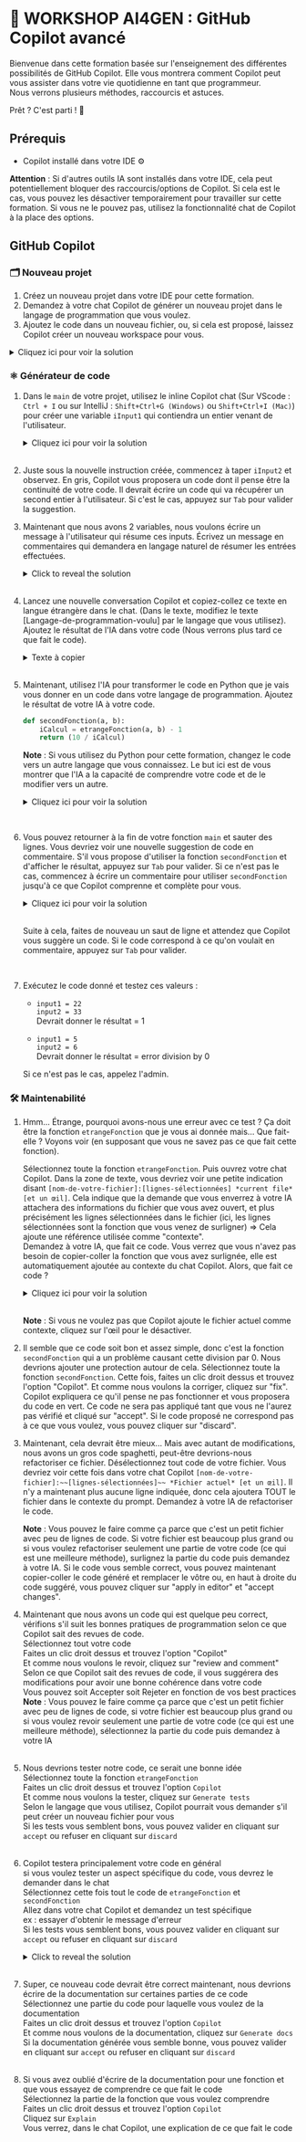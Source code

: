 # 🚀 WORKSHOP AI4GEN : GitHub Copilot avancé

Bienvenue dans cette formation basée sur l'enseignement des différentes possibilités de GitHub Copilot. Elle vous montrera comment Copilot peut vous assister dans votre vie quotidienne en tant que programmeur.  
Nous verrons plusieurs méthodes, raccourcis et astuces.

Prêt ? C'est parti ! 🎉

## Prérequis
- Copilot installé dans votre IDE ⚙️

**Attention** : Si d'autres outils IA sont installés dans votre IDE, cela peut potentiellement bloquer des raccourcis/options de Copilot. Si cela est le cas, vous pouvez les désactiver temporairement pour travailler sur cette formation. Si vous ne le pouvez pas, utilisez la fonctionnalité chat de Copilot à la place des options.

## GitHub Copilot

### 🗂 Nouveau projet
1. Créez un nouveau projet dans votre IDE pour cette formation.  
2. Demandez à votre chat Copilot de générer un nouveau projet dans le langage de programmation que vous voulez.  
3. Ajoutez le code dans un nouveau fichier, ou, si cela est proposé, laissez Copilot créer un nouveau workspace pour vous.

<details>
  <summary>Cliquez ici pour voir la solution</summary>
    <pre>Génère un nouveau projet en [Langage-de-programmation-voulu]</pre>
</details>

### ⚛️ Générateur de code
1. Dans le `main` de votre projet, utilisez le inline Copilot chat (Sur VScode : `Ctrl + I` ou sur IntelliJ : `Shift+Ctrl+G (Windows)` ou `Shift+Ctrl+I (Mac)`) pour créer une variable `iInput1` qui contiendra un entier venant de l'utilisateur.

      <details>
        <summary>Cliquez ici pour voir la solution</summary>
   
        Écrit en [Langage-de-programmation-voulu] un code qui va récupérer un entier de l'utilisateur, et le placera dans `iInput1`.
      </details>
      <br>

2. Juste sous la nouvelle instruction créée, commencez à taper `iInput2` et observez. En gris, Copilot vous proposera un code dont il pense être la continuité de votre code. Il devrait écrire un code qui va récupérer un second entier à l'utilisateur. Si c'est le cas, appuyez sur `Tab` pour valider la suggestion.

3. Maintenant que nous avons 2 variables, nous voulons écrire un message à l'utilisateur qui résume ces inputs. Écrivez un message en commentaires qui demandera en langage naturel de résumer les entrées effectuées.

    <details>
        <summary>Click to reveal the solution</summary>

        [Raccourcis-Commentaire-de-votre-langage-de-programmation (// ou # ou autre)] Votre message
        exemples : 
        En java, javascript, C# : 
        // Ecrit un message qui va print les deux inputs fait par l'utilisateur
        En python : 
        # Ecrit un message qui va print les deux inputs fait par l'utilisateur

    </details>

    <br>
4. Lancez une nouvelle conversation Copilot et copiez-collez ce texte en langue étrangère dans le chat. (Dans le texte, modifiez le texte [Langage-de-programmation-voulu] par le langage que vous utilisez). Ajoutez le résultat de l'IA dans votre code (Nous verrons plus tard ce que fait le code).

    <details>
      <summary>Texte à copier</summary>

        Erstellen Sie eine Funktion in [Langage-de-programmation-voulu], die "etrangeFonction" genannt wird und den größten gemeinsamen Teiler zwischen zwei gegebenen Parametern berechnet und den Wert zurückgibt. Schreiben Sie in dieser Funktion keine Kommentare und verwenden Sie nur abstrakte Variablennamen. Ich möchte nur diese Funktion und keinen weiteren Code darum herum.
    </details>
    <br>
5. Maintenant, utilisez l'IA pour transformer le code en Python que je vais vous donner en un code dans votre langage de programmation. Ajoutez le résultat de votre IA à votre code.

    ```python
    def secondFonction(a, b):
        iCalcul = etrangeFonction(a, b) - 1
        return (10 / iCalcul)
    ```

    **Note** : Si vous utilisez du Python pour cette formation, changez le code vers un autre langage que vous connaissez. Le but ici est de vous montrer que l'IA a la capacité de comprendre votre code et de le modifier vers un autre.

    <details>
        <summary>Cliquez ici pour voir la solution</summary>
        
       Ecrit ce code en [Langage-de-programmation-voulu] :
       def secondFonction(a, b):
           iCalcul = etrangeFonction(a, b) - 1
           return (10 / iCalcul)
    </details>
  <br>

6. Vous pouvez retourner à la fin de votre fonction `main` et sauter des lignes. Vous devriez voir une nouvelle suggestion de code en commentaire. S'il vous propose d'utiliser la fonction `secondFonction` et d'afficher le résultat, appuyez sur `Tab` pour valider. Si ce n'est pas le cas, commencez à écrire un commentaire pour utiliser `secondFonction` jusqu'à ce que Copilot comprenne et complète pour vous.

    <details>
      <summary>Cliquez ici pour voir la solution</summary>
        
       Un exemple en Python :
       # Appelle la fonction secondFunction avec les deux inputs en tant que paramètre
       # Et affichez le résultat
    </details>
    <br>

    Suite à cela, faites de nouveau un saut de ligne et attendez que Copilot vous suggère un code. Si le code correspond à ce qu'on voulait en commentaire, appuyez sur `Tab` pour valider.
<br>

7. Exécutez le code donné et testez ces valeurs :  
   - `input1 = 22`  
     `input2 = 33`  
     Devrait donner le résultat = 1

   - `input1 = 5`  
     `input2 = 6`  
     Devrait donner le résultat = error division by 0  

   Si ce n'est pas le cas, appelez l'admin.

### 🛠️ Maintenabilité
1. Hmm... Étrange, pourquoi avons-nous une erreur avec ce test ? Ça doit être la fonction `etrangeFonction` que je vous ai donnée mais... Que fait-elle ? Voyons voir (en supposant que vous ne savez pas ce que fait cette fonction).  
   
    Sélectionnez toute la fonction `etrangeFonction`. Puis ouvrez votre chat Copilot. Dans la zone de texte, vous devriez voir une petite indication disant `[nom-de-votre-fichier]:[lignes-sélectionnées] *current file* [et un œil]`. Cela indique que la demande que vous enverrez à votre IA attachera des informations du fichier que vous avez ouvert, et plus précisément les lignes sélectionnées dans le fichier (ici, les lignes sélectionnées sont la fonction que vous venez de surligner) => Cela ajoute une référence utilisée comme "contexte".  
   Demandez à votre IA, que fait ce code. Vous verrez que vous n'avez pas besoin de copier-coller la fonction que vous avez surlignée, elle est automatiquement ajoutée au contexte du chat Copilot. Alors, que fait ce code ?

    <details>
      <summary>Cliquez ici pour voir la solution</summary>
      
        La fonction `etrangeFonction` calcule le plus grand diviseur commun (PGCD) de deux nombres.
      </details>
      <br>

    **Note** : Si vous ne voulez pas que Copilot ajoute le fichier actuel comme contexte, cliquez sur l'œil pour le désactiver.

2. Il semble que ce code soit bon et assez simple, donc c'est la fonction `secondFonction` qui a un problème causant cette division par 0. Nous devrions ajouter une protection autour de cela. Sélectionnez toute la fonction `secondFonction`. Cette fois, faites un clic droit dessus et trouvez l'option "Copilot". Et comme nous voulons la corriger, cliquez sur "fix". Copilot expliquera ce qu'il pense ne pas fonctionner et vous proposera du code en vert. Ce code ne sera pas appliqué tant que vous ne l'aurez pas vérifié et cliqué sur "accept". Si le code proposé ne correspond pas à ce que vous voulez, vous pouvez cliquer sur "discard".

3. Maintenant, cela devrait être mieux... Mais avec autant de modifications, nous avons un gros code spaghetti, peut-être devrions-nous refactoriser ce fichier. Désélectionnez tout code de votre fichier. Vous devriez voir cette fois dans votre chat Copilot `[nom-de-votre-fichier]:~~[lignes-sélectionnées]~~ *Fichier actuel* [et un œil]`. Il n'y a maintenant plus aucune ligne indiquée, donc cela ajoutera TOUT le fichier dans le contexte du prompt. Demandez à votre IA de refactoriser le code.  

    **Note** : Vous pouvez le faire comme ça parce que c'est un petit fichier avec peu de lignes de code. Si votre fichier est beaucoup plus grand ou si vous voulez refactoriser seulement une partie de votre code (ce qui est une meilleure méthode), surlignez la partie du code puis demandez à votre IA. Si le code vous semble correct, vous pouvez maintenant copier-coller le code généré et remplacer le vôtre ou, en haut à droite du code suggéré, vous pouvez cliquer sur "apply in editor" et "accept changes".


4. Maintenant que nous avons un code qui est quelque peu correct, vérifions s'il suit les bonnes pratiques de programmation selon ce que Copilot sait des revues de code.<br>Sélectionnez tout votre code<br>
Faites un clic droit dessus et trouvez l'option "Copilot"<br>
Et comme nous voulons le revoir, cliquez sur "review and comment"<br>
Selon ce que Copilot sait des revues de code, il vous suggérera des modifications pour avoir une bonne cohérence dans votre code<br>
Vous pouvez soit Accepter soit Rejeter en fonction de vos best practices<br>
**Note** : Vous pouvez le faire comme ça parce que c'est un petit fichier avec peu de lignes de code, si votre fichier est beaucoup plus grand ou si vous voulez revoir seulement une partie de votre code (ce qui est une meilleure méthode), sélectionnez la partie du code puis demandez à votre IA
    <br><br>
    
5. Nous devrions tester notre code, ce serait une bonne idée<br>
Sélectionnez toute la fonction `etrangeFonction`<br>
Faites un clic droit dessus et trouvez l'option `Copilot`<br>
Et comme nous voulons la tester, cliquez sur `Generate tests`<br>
Selon le langage que vous utilisez, Copilot pourrait vous demander s'il peut créer un nouveau fichier pour vous<br>
Si les tests vous semblent bons, vous pouvez valider en cliquant sur `accept` ou refuser en cliquant sur `discard`
    <br><br>
    
6. Copilot testera principalement votre code en général<br>si vous voulez tester un aspect spécifique du code, vous devrez le demander dans le chat<br>Sélectionnez cette fois tout le code de `etrangeFonction` et `secondFonction`<br>Allez dans votre chat Copilot et demandez un test spécifique<br>ex : essayer d'obtenir le message d'erreur<br>Si les tests vous semblent bons, vous pouvez valider en cliquant sur `accept` ou refuser en cliquant sur `discard`
    <details>
        <summary>Click to reveal the solution</summary>
        
        Génère un test sur secondFonction où le résultat est un message d'erreur
    </details>
    <br>

7. Super, ce nouveau code devrait être correct maintenant, nous devrions écrire de la documentation sur certaines parties de ce code<br>Sélectionnez une partie du code pour laquelle vous voulez de la documentation<br>Faites un clic droit dessus et trouvez l'option `Copilot`<br>Et comme nous voulons de la documentation, cliquez sur `Generate docs`<br>Si la documentation générée vous semble bonne, vous pouvez valider en cliquant sur `accept` ou refuser en cliquant sur `discard`
<br><br>

8. Si vous avez oublié d'écrire de la documentation pour une fonction et que vous essayez de comprendre ce que fait le code<br>Sélectionnez la partie de la fonction que vous voulez comprendre<br>Faites un clic droit dessus et trouvez l'option `Copilot`<br>
Cliquez sur `Explain`<br>
Vous verrez, dans le chat Copilot, une explication de ce que fait le code
<br><br>
